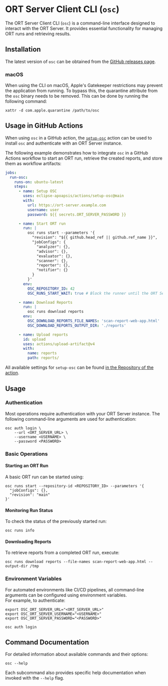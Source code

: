 # ORT Server Client CLI (`osc`)

The ORT Server Client CLI (`osc`) is a command-line interface designed to interact with the ORT Server. It provides essential functionality for managing ORT runs and retrieving results.

## Installation

The latest version of `osc` can be obtained from the [GitHub releases page](https://github.com/eclipse-apoapsis/ort-server/releases/latest).

### macOS

When using the CLI on macOS, Apple's Gatekeeper restrictions may prevent the application from running.
To bypass this, the quarantine attribute from the `osc` binary needs to be removed.
This can be done by running the following command:

```shell
xattr -d com.apple.quarantine /path/to/osc
```

## Usage in GitHub Actions

When using `osc` in a GitHub action, the [`setup-osc`](https://github.com/eclipse-apoapsis/actions/setup-osc) action can be used to install `osc` and authenticate with an ORT Server instance.

The following example demonstrates how to integrate `osc` in a GitHub Actions workflow to start an ORT run, retrieve the created reports, and store them as workflow artifacts:

```yaml
jobs:
  run-osc:
    runs-on: ubuntu-latest
    steps:
      - name: Setup OSC
        uses: eclipse-apoapsis/actions/setup-osc@main
        with:
          url: https://ort-server.example.com
          username: user
          password: ${{ secrets.ORT_SERVER_PASSWORD }}

      - name: Start ORT run
        run: |
          osc runs start --parameters '{
            "revision": "${{ github.head_ref || github.ref_name }}",
            "jobConfigs": {
              "analyzer": {},
              "advisor": {},
              "evaluator": {},
              "scanner": {},
              "reporter": {},
              "notifier": {}
            }
          }'
        env:
          OSC_REPOSITORY_ID: 42
          OSC_RUNS_START_WAIT: true # Block the runner until the ORT Server run is finished.

      - name: Download Reports
        run: |
          osc runs download reports
        env:
          OSC_DOWNLOAD_REPORTS_FILE_NAMES: 'scan-report-web-app.html'
          OSC_DOWNLOAD_REPORTS_OUTPUT_DIR: './reports'

      - name: Upload reports
        id: upload
        uses: actions/upload-artifact@v4
        with:
          name: reports
          path: reports/
```

All available settings for `setup-osc` can be found [in the Repository of the action](https://github.com/eclipse-apoapsis/actions).

## Usage

### Authentication

Most operations require authentication with your ORT Server instance. The following command-line arguments are used for authentication:

```shell
osc auth login \
    --url <ORT_SERVER_URL> \
    --username <USERNAME> \
    --password <PASSWORD>
```

### Basic Operations

#### Starting an ORT Run

A basic ORT run can be started using:

```shell
osc runs start --repository-id <REPOSITORY_ID> --parameters '{
  "jobConfigs": {},
  "revision": "main"
}'
```

#### Monitoring Run Status

To check the status of the previously started run:

```shell
osc runs info
```

#### Downloading Reports

To retrieve reports from a completed ORT run, execute:

```shell
osc runs download reports --file-names scan-report-web-app.html --output-dir /tmp
```

### Environment Variables

For automated environments like CI/CD pipelines, all command-line arguments can be configured using environment variables.  
For example, to authenticate:

```shell
export OSC_ORT_SERVER_URL="<ORT_SERVER_URL>"
export OSC_ORT_SERVER_USERNAME="<USERNAME>"
export OSC_ORT_SERVER_PASSWORD="<PASSWORD>"

osc auth login
```

## Command Documentation

For detailed information about available commands and their options:

```shell
osc --help
```

Each subcommand also provides specific help documentation when invoked with the `--help` flag.

